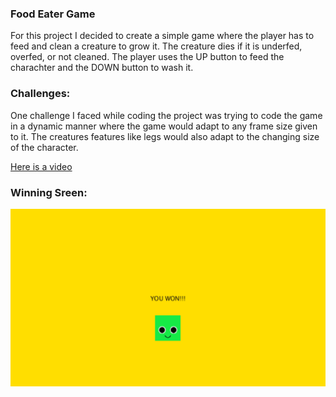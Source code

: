 ### Food Eater Game
For this project I decided to create a simple game where the player has to feed and clean a creature to grow it. The creature dies if it is underfed, overfed, or not cleaned. The player uses the UP button to feed the charachter and the DOWN button to wash it. 

### Challenges:
One challenge I faced while coding the project was trying to code the game in a dynamic manner where the game would adapt to any frame size given to it. The creatures features like legs would also adapt to the changing size of the character.


[Here is a video](https://www.youtube.com/watch?v=Ij3IZzFp4rI)

### Winning Sreen:
![](foodeater1.png)


